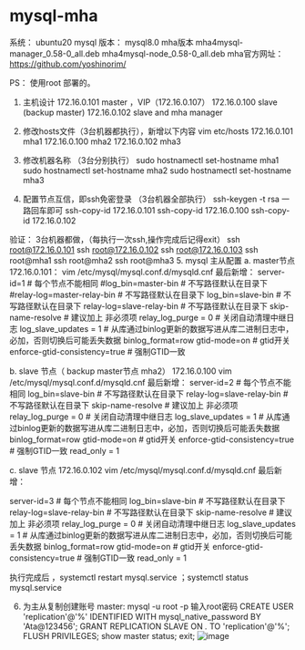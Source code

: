 # mysql-mha

  系统：  ubuntu20
  mysql 版本： mysql8.0
  mha版本 mha4mysql-manager_0.58-0_all.deb   mha4mysql-node_0.58-0_all.deb 
  mha官方网址： https://github.com/yoshinorim/


PS： 使用root 部署的。

1. 主机设计
172.16.0.101   master  ，VIP（172.16.0.107）
172.16.0.100   slave (backup master)
172.16.0.102   slave and  mha manager

2. 修改hosts文件（3台机器都执行），新增以下内容
 vim   etc/hosts
172.16.0.101 mha1
172.16.0.100 mha2
172.16.0.102 mha3
3. 修改机器名称 （3台分别执行）
sudo hostnamectl   set-hostname   mha1
sudo hostnamectl   set-hostname   mha2
sudo hostnamectl   set-hostname   mha3
4. 配置节点互信，即ssh免密登录 （3台机器全部执行）
ssh-keygen -t rsa   一路回车即可
ssh-copy-id 172.16.0.101
ssh-copy-id 172.16.0.100
ssh-copy-id 172.16.0.102

验证： 3台机器都做，（每执行一次ssh,操作完成后记得exit）
ssh root@172.16.0.101
ssh root@172.16.0.102
ssh root@172.16.0.103
ssh root@mha1
ssh root@mha2
ssh root@mha3
5. mysql  主从配置
a. master节点 172.16.0.101： vim /etc/mysql/mysql.conf.d/mysqld.cnf  最后新增：
server-id=1                   #  每个节点不能相同
#log_bin=master-bin  # 不写路径默认在目录下
#relay-log=master-relay-bin  # 不写路径默认在目录下
log_bin=slave-bin  # 不写路径默认在目录下
relay-log=slave-relay-bin  # 不写路径默认在目录下
skip-name-resolve              #  建议加上 非必须项
relay_log_purge = 0            #  关闭自动清理中继日志
log_slave_updates = 1          #  从库通过binlog更新的数据写进从库二进制日志中，必加，否则切换后可能丢失数据
binlog_format=row
gtid-mode=on                        # gtid开关
enforce-gtid-consistency=true       # 强制GTID一致

b. slave 节点（ backup master节点 mha2） 172.16.0.100  vim /etc/mysql/mysql.conf.d/mysqld.cnf  最后新增：
server-id=2                  #  每个节点不能相同
log_bin=slave-bin  # 不写路径默认在目录下
relay-log=slave-relay-bin  # 不写路径默认在目录下
skip-name-resolve              #  建议加上 非必须项
relay_log_purge = 0            #  关闭自动清理中继日志
log_slave_updates = 1          #  从库通过binlog更新的数据写进从库二进制日志中，必加，否则切换后可能丢失数据
binlog_format=row
gtid-mode=on                        # gtid开关
enforce-gtid-consistency=true       # 强制GTID一致
read_only = 1

c. slave 节点 172.16.0.102  vim /etc/mysql/mysql.conf.d/mysqld.cnf  最后新增：

server-id=3                  #  每个节点不能相同
log_bin=slave-bin  # 不写路径默认在目录下
relay-log=slave-relay-bin  # 不写路径默认在目录下
skip-name-resolve              #  建议加上 非必须项
relay_log_purge = 0            #  关闭自动清理中继日志
log_slave_updates = 1          #  从库通过binlog更新的数据写进从库二进制日志中，必加，否则切换后可能丢失数据
binlog_format=row
gtid-mode=on                        # gtid开关
enforce-gtid-consistency=true       # 强制GTID一致
read_only = 1

执行完成后 ，systemctl restart  mysql.service  ；systemctl status  mysql.service

6. 为主从复制创建账号
   master: 
mysql -u root -p  输入root密码
CREATE USER 'replication'@'%' IDENTIFIED WITH mysql_native_password BY 'Ata@123456';
GRANT REPLICATION SLAVE ON *.* TO 'replication'@'%';
FLUSH PRIVILEGES;
show  master  status;
exit;
![image](https://github.com/sky1230/mysql-mha/assets/8722731/322667c6-59b0-428a-8288-47241895125f)

